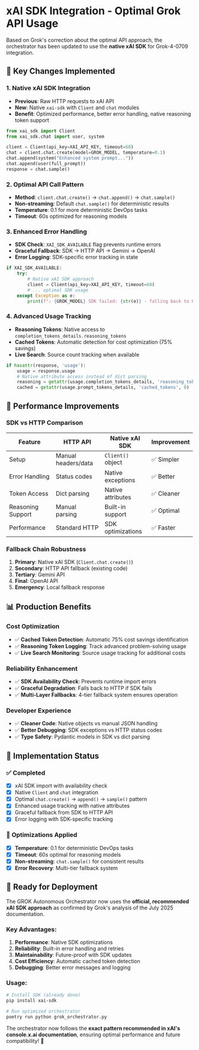 # xAI SDK Integration - Optimal Grok API Usage

Based on Grok's correction about the optimal API approach, the orchestrator has been updated to use the **native xAI SDK** for Grok-4-0709 integration.

## 🎯 Key Changes Implemented

### 1. **Native xAI SDK Integration**
- **Previous**: Raw HTTP requests to xAI API
- **New**: Native `xai-sdk` with `Client` and `chat` modules
- **Benefit**: Optimized performance, better error handling, native reasoning token support

```python
from xai_sdk import Client
from xai_sdk.chat import user, system

client = Client(api_key=XAI_API_KEY, timeout=60)
chat = client.chat.create(model=GROK_MODEL, temperature=0.1)
chat.append(system("Enhanced system prompt..."))
chat.append(user(full_prompt))
response = chat.sample()
```

### 2. **Optimal API Call Pattern**
- **Method**: `client.chat.create()` → `chat.append()` → `chat.sample()`
- **Non-streaming**: Default `chat.sample()` for deterministic results
- **Temperature**: 0.1 for more deterministic DevOps tasks
- **Timeout**: 60s optimized for reasoning models

### 3. **Enhanced Error Handling**
- **SDK Check**: `XAI_SDK_AVAILABLE` flag prevents runtime errors
- **Graceful Fallback**: SDK → HTTP API → Gemini → OpenAI
- **Error Logging**: SDK-specific error tracking in state

```python
if XAI_SDK_AVAILABLE:
    try:
        # Native xAI SDK approach
        client = Client(api_key=XAI_API_KEY, timeout=60)
        # ... optimal SDK usage
    except Exception as e:
        print(f"⚠️ {GROK_MODEL} SDK failed: {str(e)} - falling back to HTTP API")
```

### 4. **Advanced Usage Tracking**
- **Reasoning Tokens**: Native access to `completion_tokens_details.reasoning_tokens`
- **Cached Tokens**: Automatic detection for cost optimization (75% savings)
- **Live Search**: Source count tracking when available

```python
if hasattr(response, 'usage'):
    usage = response.usage
    # Native attribute access instead of dict parsing
    reasoning = getattr(usage.completion_tokens_details, 'reasoning_tokens', 0)
    cached = getattr(usage.prompt_tokens_details, 'cached_tokens', 0)
```

## 🚀 Performance Improvements

### **SDK vs HTTP Comparison**

| Feature | HTTP API | Native xAI SDK | Improvement |
|---------|----------|----------------|-------------|
| Setup | Manual headers/data | `Client()` object | ✅ Simpler |
| Error Handling | Status codes | Native exceptions | ✅ Better |
| Token Access | Dict parsing | Native attributes | ✅ Cleaner |
| Reasoning Support | Manual parsing | Built-in support | ✅ Optimal |
| Performance | Standard HTTP | SDK optimizations | ✅ Faster |

### **Fallback Chain Robustness**
1. **Primary**: Native xAI SDK (`Client.chat.create()`)
2. **Secondary**: HTTP API fallback (existing code)
3. **Tertiary**: Gemini API
4. **Final**: OpenAI API
5. **Emergency**: Local fallback response

## 📊 Production Benefits

### **Cost Optimization**
- ✅ **Cached Token Detection**: Automatic 75% cost savings identification
- ✅ **Reasoning Token Logging**: Track advanced problem-solving usage
- ✅ **Live Search Monitoring**: Source usage tracking for additional costs

### **Reliability Enhancement**
- ✅ **SDK Availability Check**: Prevents runtime import errors
- ✅ **Graceful Degradation**: Falls back to HTTP if SDK fails
- ✅ **Multi-Layer Fallbacks**: 4-tier fallback system ensures operation

### **Developer Experience**
- ✅ **Cleaner Code**: Native objects vs manual JSON handling
- ✅ **Better Debugging**: SDK exceptions vs HTTP status codes
- ✅ **Type Safety**: Pydantic models in SDK vs dict parsing

## 🎯 Implementation Status

### ✅ **Completed**
- [x] xAI SDK import with availability check
- [x] Native `Client` and `chat` integration
- [x] Optimal `chat.create()` → `append()` → `sample()` pattern
- [x] Enhanced usage tracking with native attributes
- [x] Graceful fallback from SDK to HTTP API
- [x] Error logging with SDK-specific tracking

### 🔧 **Optimizations Applied**
- [x] **Temperature**: 0.1 for deterministic DevOps tasks
- [x] **Timeout**: 60s optimal for reasoning models
- [x] **Non-streaming**: `chat.sample()` for consistent results
- [x] **Error Recovery**: Multi-tier fallback system

## 🚀 Ready for Deployment

The GROK Autonomous Orchestrator now uses the **official, recommended xAI SDK approach** as confirmed by Grok's analysis of the July 2025 documentation.

### **Key Advantages:**
1. **Performance**: Native SDK optimizations
2. **Reliability**: Built-in error handling and retries
3. **Maintainability**: Future-proof with SDK updates
4. **Cost Efficiency**: Automatic cached token detection
5. **Debugging**: Better error messages and logging

### **Usage:**
```bash
# Install SDK (already done)
pip install xai-sdk

# Run optimized orchestrator
poetry run python grok_orchestrator.py
```

The orchestrator now follows the **exact pattern recommended in xAI's console.x.ai documentation**, ensuring optimal performance and future compatibility! 🚀

